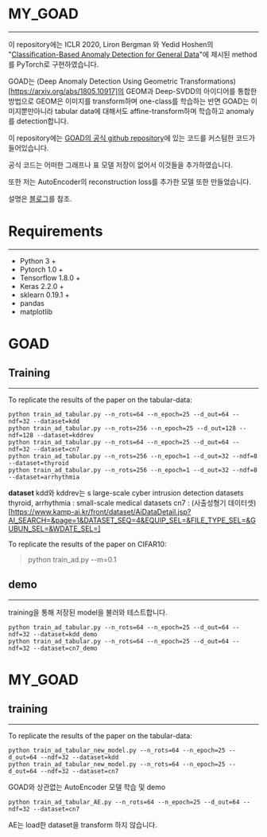 # MY_GOAD
---

이 repository에는 ICLR 2020, Liron Bergman 와 Yedid Hoshen의 "[Classification-Based Anomaly Detection for General Data](https://openreview.net/pdf?id=H1lK_lBtvS)"에 제시된 method를 PyTorch로 구현하였습니다.

GOAD는 (Deep Anomaly Detection Using Geometric Transformations)[https://arxiv.org/abs/1805.10917]의 GEOM과 Deep-SVDD의 아이디어를 통합한 방법으로 GEOM은 이미지를 transform하며 one-class를 학습하는 반면 GOAD는 이미지뿐만아니라 tabular data에 대해서도 affine-transform하며 학습하고 anomaly를 detection합니다.

이 repository에는 [GOAD의 공식 github repository](https://github.com/lironber/GOAD)에 있는 코드를 커스텀한 코드가 들어있습니다.

공식 코드는 어떠한 그래프나 표 모델 저장이 없어서 이것들을 추가하였습니다.

또한 저는 AutoEncoder의 reconstruction loss를 추가한 모델 또한 만들었습니다.

설명은 [블로그](https://khw11044.github.io/project/2021-06-15-My_GOAD/)를 참조.

# Requirements
---
+ Python 3 +
+ Pytorch 1.0 +
+ Tensorflow 1.8.0 +
+ Keras 2.2.0 +
+ sklearn 0.19.1 +
+ pandas
+ matplotlib

# GOAD

## Training
---

To replicate the results of the paper on the tabular-data:  
~~~
python train_ad_tabular.py --n_rots=64 --n_epoch=25 --d_out=64 --ndf=32 --dataset=kdd 
python train_ad_tabular.py --n_rots=256 --n_epoch=25 --d_out=128 --ndf=128 --dataset=kddrev
python train_ad_tabular.py --n_rots=64 --n_epoch=25 --d_out=64 --ndf=32 --dataset=cn7
python train_ad_tabular.py --n_rots=256 --n_epoch=1 --d_out=32 --ndf=8 --dataset=thyroid
python train_ad_tabular.py --n_rots=256 --n_epoch=1 --d_out=32 --ndf=8 --dataset=arrhythmia 
~~~

**dataset**
kdd와 kddrev는 s large-scale cyber intrusion detection datasets
thyroid, arrhythmia : small-scale medical datasets
cn7 : (사출성형기 데이터셋)[https://www.kamp-ai.kr/front/dataset/AiDataDetail.jsp?AI_SEARCH=&page=1&DATASET_SEQ=4&EQUIP_SEL=&FILE_TYPE_SEL=&GUBUN_SEL=&WDATE_SEL=]

To replicate the results of the paper on CIFAR10:  
> python train_ad.py --m=0.1

## demo
---
training을 통해 저장된 model을 불러와 테스트합니다.
~~~
python train_ad_tabular.py --n_rots=64 --n_epoch=25 --d_out=64 --ndf=32 --dataset=kdd_demo  
python train_ad_tabular.py --n_rots=64 --n_epoch=25 --d_out=64 --ndf=32 --dataset=cn7_demo
~~~

# MY_GOAD

## training 
---
To replicate the results of the paper on the tabular-data:  
~~~
python train_ad_tabular_new_model.py --n_rots=64 --n_epoch=25 --d_out=64 --ndf=32 --dataset=kdd   
python train_ad_tabular_new_model.py --n_rots=64 --n_epoch=25 --d_out=64 --ndf=32 --dataset=cn7  
~~~

GOAD와 상관없는 AutoEncoder 모델 학습 및 demo  

~~~
python train_ad_tabular_AE.py --n_rots=64 --n_epoch=25 --d_out=64 --ndf=32 --dataset=cn7   
~~~

AE는 load한 dataset을 transform 하지 않습니다.
